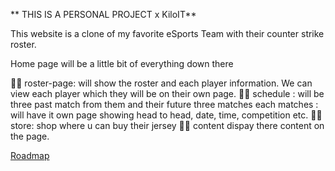** THIS IS A PERSONAL PROJECT x KiloIT**

This website is a clone of my favorite eSports Team with their counter strike roster.

Home page will be a little bit of everything down there

🐱‍👤 roster-page: will show the roster and each player information.
We can view each player which they will be on their own page.
🐱‍👤 schedule : will be three past match from them and their future three matches
each matches : will have it own page showing head to head, date, time, competition etc.
🐱‍👤 store: shop where u can buy their jersey
🐱‍👤 content dispay there content on the page.

[Roadmap](map-project1.mmap)
